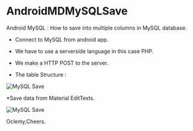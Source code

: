 # AndroidMDMySQLSave
Android MySQL : How to save into multiple columns in MySQL database.

* Connect to MySQL from android app.
* We have to use a serverside language in this case PHP.
* We make a HTTP POST to the server.

* The table Structure :
<img src="https://github.com/Oclemy/AndroidMDMySQLSave/blob/master/demos/MySQL%20table.PNG" alt="MySQL Save"/>


*Save data from Material EditTexts.

<img src="https://github.com/Oclemy/AndroidMDMySQLSave/blob/master/demos/Save%20Multiple%20Columns.PNG" alt="MySQL Save"/>


Oclemy,Cheers.
